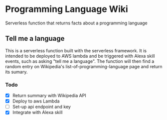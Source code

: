 # Programming Language Wiki
Serverless function that returns facts about a programming language

## Tell me a language
This is a serverless function built with the serverless framework. It is intended to be deployed to AWS lambda and be triggered with Alexa skill events, such as asking "tell me a language". The function will then find a random entry on Wikipedia's list-of-programming-language page and return its sumary.

### Todo
- [x] Return summary with Wikipedia API
- [x] Deploy to aws Lambda
- [ ] Set-up api endpoint and key
- [x] Integrate with Alexa skill
